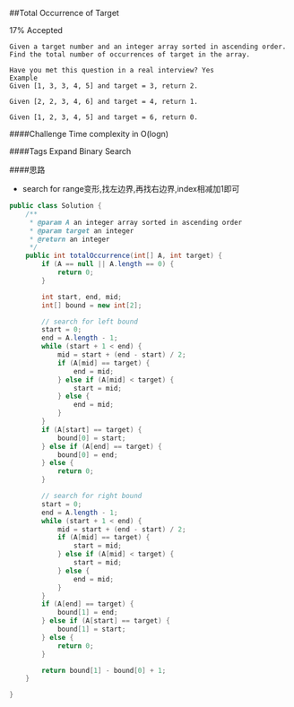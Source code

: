 ##Total Occurrence of Target

17% Accepted

	Given a target number and an integer array sorted in ascending order.
	Find the total number of occurrences of target in the array.

	Have you met this question in a real interview? Yes
	Example
	Given [1, 3, 3, 4, 5] and target = 3, return 2.

	Given [2, 2, 3, 4, 6] and target = 4, return 1.

	Given [1, 2, 3, 4, 5] and target = 6, return 0.

####Challenge
Time complexity in O(logn)

####Tags Expand
Binary Search

####思路
- search for range变形,找左边界,再找右边界,index相减加1即可

```java
public class Solution {
    /**
     * @param A an integer array sorted in ascending order
     * @param target an integer
     * @return an integer
     */
    public int totalOccurrence(int[] A, int target) {
        if (A == null || A.length == 0) {
            return 0;
        }

        int start, end, mid;
        int[] bound = new int[2];

        // search for left bound
        start = 0;
        end = A.length - 1;
        while (start + 1 < end) {
            mid = start + (end - start) / 2;
            if (A[mid] == target) {
                end = mid;
            } else if (A[mid] < target) {
                start = mid;
            } else {
                end = mid;
            }
        }
        if (A[start] == target) {
            bound[0] = start;
        } else if (A[end] == target) {
            bound[0] = end;
        } else {
            return 0;
        }

        // search for right bound
        start = 0;
        end = A.length - 1;
        while (start + 1 < end) {
            mid = start + (end - start) / 2;
            if (A[mid] == target) {
                start = mid;
            } else if (A[mid] < target) {
                start = mid;
            } else {
                end = mid;
            }
        }
        if (A[end] == target) {
            bound[1] = end;
        } else if (A[start] == target) {
            bound[1] = start;
        } else {
            return 0;
        }

        return bound[1] - bound[0] + 1;
    }

}

```
